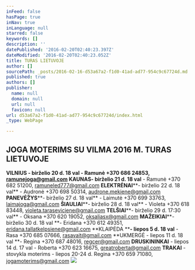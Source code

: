 ```yaml
---
inFeed: false
hasPage: true
inNav: true
inLanguage: null
starred: false
keywords: []
description: ''
datePublished: '2016-02-20T02:40:23.397Z'
dateModified: '2016-02-20T02:40:23.052Z'
title: TURAS LIETUVOJE
author: []
sourcePath: _posts/2016-02-16-d53a67a2-f1d0-41ad-ad77-954c9c67724d.md
published: true
authors: []
publisher:
  name: null
  domain: null
  url: null
  favicon: null
url: d53a67a2-f1d0-41ad-ad77-954c9c67724d/index.html
_type: WebPage

---
```

## JOGA MOTERIMS SU VILMA                  2016 M. TURAS LIETUVOJE 

**VILNIUS - birželio 20 d. 18 val **- Ramunė +370 686 24853, ramunejoga@gmail.com                                                                                      **KAUNAS****- birželio 21 d. 18 val** - Ramunė +370 682 51200, ramuneled777@gmail.com                                                                         **ELEKTRĖNAI****- birželio 22 d. 18 val** - Audronė +370 698 50314, audrone.mekiene@gmail.com                                                                   **PANEVĖŽYS****- birželio 27 d. 18 val** - Laimutė +370 699 33763, laimajoga@gmail.com                                                                                           **ŠIAULIAI****- birželio 28 d. 18 val** - Violeta +370 618 83448, violeta.taraseviciene@gmail.com                                                                       **TELŠIAI****- birželio 29 d. 17:30 val** - Oksana +370 620 19052, oksaliasx@gmail.com                                                                                      **MAŽEIKIAI****- birželio 30 d. 18 val **- Eridana +370 612 49351, eridana.tallatkelpsiene@gmail.com                                                               **KLAIPĖDA ****- liepos 5 d. 18 val** - Rasa +370 685 07666, rasavait@gmail.com                                                                                           **UKMERGĖ - liepos 11 d. 18 val **- Regina +370 687 48016, regcer@gmail.com                                                                                       **DRUSKININKAI** - liepos 14 d. 17 val - Roberta +370 623 16675, greatroberta@gmail.com                                                                                         **TRAKAI** - stovykla moterims - liepos 20-24 d. Regina +370 659 71080, jogamoterims@gmail.com
![](https://s3-us-west-2.amazonaws.com/the-grid-img/p/d7c4d3e30fb0de8eefb6b7ce6aeab53dd2e262ae.jpg)